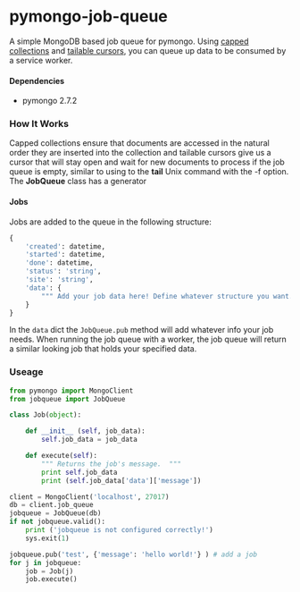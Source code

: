 # pymongo-job-queue

A simple MongoDB based job queue for pymongo. Using [capped collections](http://docs.mongodb.org/manual/core/capped-collections/) and [tailable cursors](http://docs.mongodb.org/manual/tutorial/create-tailable-cursor/), you can queue up data to be consumed by a service worker.

#### Dependencies
* pymongo 2.7.2

### How It Works
Capped collections ensure that documents are accessed in the natural order they are inserted into the collection and tailable cursors give us a cursor that will stay open and wait for new documents to process if the job queue is empty, similar to using to the **tail** Unix command with the -f option.
The **JobQueue** class has a generator
#### Jobs
Jobs are added to the queue in the following structure:
```python
{
    'created': datetime,
    'started': datetime,
    'done': datetime,
    'status': 'string',
    'site': 'string',
    'data': {
        """ Add your job data here! Define whatever structure you want. """
    }
}
```
In the `data` dict the `JobQueue.pub` method will add whatever info your job needs. When running the job queue with a worker, the job queue will return a similar looking job that holds your specified data.


### Useage
```python
from pymongo import MongoClient
from jobqueue import JobQueue

class Job(object):

    def __init__ (self, job_data):
        self.job_data = job_data

    def execute(self):
        """ Returns the job's message.  """
        print self.job_data
        print (self.job_data['data']['message'])

client = MongoClient('localhost', 27017)
db = client.job_queue
jobqueue = JobQueue(db)
if not jobqueue.valid():
    print ('jobqueue is not configured correctly!')
    sys.exit(1)

jobqueue.pub('test', {'message': 'hello world!'} ) # add a job
for j in jobqueue:
    job = Job(j)
    job.execute()
```